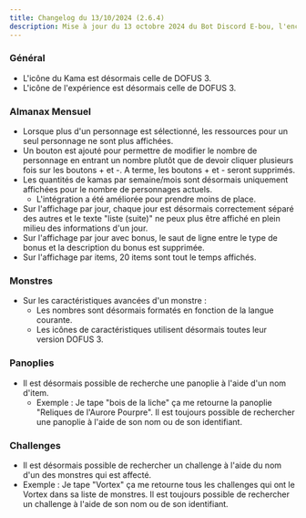 ```yaml
---
title: Changelog du 13/10/2024 (2.6.4)
description: Mise à jour du 13 octobre 2024 du Bot Discord E-bou, l'encyclopédie DOFUS la plus complète sur Discord.
---
```


### Général
- L'icône du Kama est désormais celle de DOFUS 3.
- L'icône de l'expérience est désormais celle de DOFUS 3.
### Almanax Mensuel
- Lorsque plus d'un personnage est sélectionné, les ressources pour un seul personnage ne sont plus affichées.
- Un bouton est ajouté pour permettre de modifier le nombre de personnage en entrant un nombre plutôt que de devoir cliquer plusieurs fois sur les boutons + et -. A terme, les boutons + et - seront supprimés.
- Les quantités de kamas par semaine/mois sont désormais uniquement affichées pour le nombre de personnages actuels.
  - L'intégration a été améliorée pour prendre moins de place.
- Sur l'affichage par jour, chaque jour est désormais correctement séparé des autres et le texte "liste (suite)" ne peux plus être affiché en plein milieu des informations d'un jour.
- Sur l'affichage par jour avec bonus, le saut de ligne entre le type de bonus et la description du bonus est supprimée.
- Sur l'affichage par items, 20 items sont tout le temps affichés.
### Monstres
- Sur les caractéristiques avancées d'un monstre :
  - Les nombres sont désormais formatés en fonction de la langue courante.
  - Les icônes de caractéristiques utilisent désormais toutes leur version DOFUS 3.
### Panoplies
- Il est désormais possible de recherche une panoplie à l'aide d'un nom d'item. 
  - Exemple : Je tape "bois de la liche" ça me retourne la panoplie "Reliques de l'Aurore Pourpre". Il est toujours possible de rechercher une panoplie à l'aide de son nom ou de son identifiant.
### Challenges
- Il est désormais possible de rechercher un challenge à l'aide du nom d'un des monstres qui est affecté.
 - Exemple : Je tape "Vortex" ça me retourne tous les challenges qui ont le Vortex dans sa liste de monstres. Il est toujours possible de rechercher un challenge à l'aide de son nom ou de son identifiant.